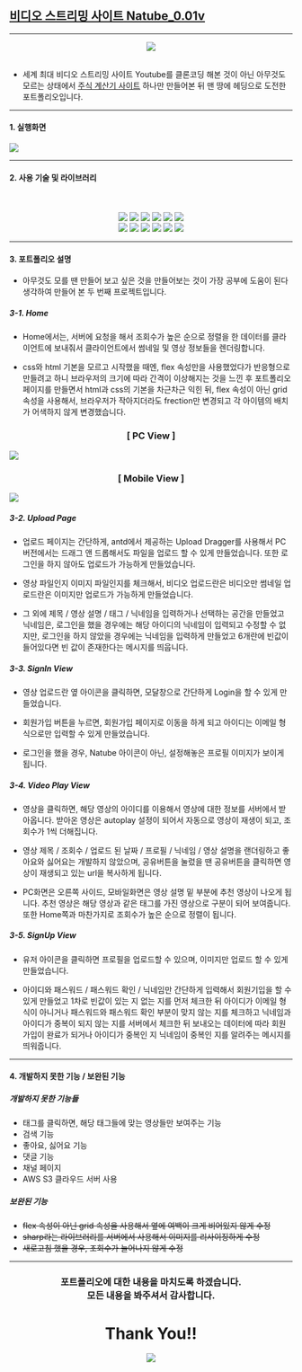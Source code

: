 ## <u>[비디오 스트리밍 사이트 Natube_0.01v](https://natube-frontend-portfolio.vercel.app/)</u>

---

<div align="center">
<img src="readmefolder/natube_icon.png">
<br><br>
</div>

- 세계 최대 비디오 스트리밍 사이트 Youtube를 클론코딩 해본 것이 아닌
  아무것도 모르는 상태에서 <u>[주식 계산기 사이트](https://stock-calculator.vercel.app/stockavarage)</u> 하나만 만들어본 뒤
  맨 땅에 헤딩으로 도전한 포트폴리오입니다.

---

#### 1. 실행화면

![](readmefolder/natube_portfolio.png)

---

#### 2. 사용 기술 및 라이브러리

<div align="center">
<br><br>
<img src="https://img.shields.io/badge/React.js-3766AB?style=flat-square&logo=React&logoColor=white"/>
<img src="https://img.shields.io/badge/Node.js-8DE986?style=flat-square&logo=Node.js&logoColor=black"/>
<img src="https://img.shields.io/badge/Typescript-008DC9?style=flat-square&logo=TypeScript&logoColor=white"/>
<img src="https://img.shields.io/badge/HTML-df4a17?style=flat-square&logo=HTML5&logoColor=white"/>
<img src="https://img.shields.io/badge/CSS-F9F871?style=flat-square&logo=CSS3&logoColor=black"/>
<img src="https://img.shields.io/badge/Heroku-5f12a7?style=flat-square&logo=Heroku&logoColor=white"/>
<br>

<!-- 라이브러리 -->
<img src="https://img.shields.io/badge/express-e2d810?"/>
<img src="https://img.shields.io/badge/axios-d9138a?"/>
<img src="https://img.shields.io/badge/multer-12a4d9?"/>
<img src="https://img.shields.io/badge/sharp-322e2f?"/>
<img src="https://img.shields.io/badge/sequelize-ffffff?"/>
<img src="https://img.shields.io/badge/Antd-gray?"/>
</div>

---

#### 3. 포트폴리오 설명

- 아무것도 모를 땐 만들어 보고 싶은 것을 만들어보는 것이 가장 공부에 도움이 된다 생각하여
  만들어 본 두 번째 프로젝트입니다.
  <br>

##### 3-1. Home

- Home에서는, 서버에 요청을 해서 조회수가 높은 순으로 정렬을 한 데이터를 클라이언트에 보내줘서
  클라이언트에서 썸네일 및 영상 정보들을 렌더링합니다.
  <br>

- css와 html 기본을 모르고 시작했을 때엔, flex 속성만을 사용했었다가
  반응형으로 만들려고 하니 브라우저의 크기에 따라 간격이 이상해지는 것을 느낀 후
  포트폴리오 페이지를 만들면서 html과 css의 기본을 차근차근 익힌 뒤,
  flex 속성이 아닌 grid 속성을 사용해서, 브라우저가 작아지더라도 frection만 변경되고
  각 아이템의 배치가 어색하지 않게 변경했습니다.
  <br>

### <div align="center">[ PC View ]</div>

![](readmefolder/home_pc.png)
<br>

### <div align="center">[ Mobile View ]</div>

![](readmefolder/home_mobile.png)
<br>

##### 3-2. Upload Page

- 업로드 페이지는 간단하게, antd에서 제공하는 Upload Dragger를 사용해서 PC버전에서는
  드래그 앤 드롭해서도 파일을 업로드 할 수 있게 만들었습니다.
  또한 로그인을 하지 않아도 업로드가 가능하게 만들었습니다.
  <br>

- 영상 파일인지 이미지 파일인지를 체크해서, 비디오 업로드란은 비디오만
  썸네일 업로드란은 이미지만 업로드가 가능하게 만들었습니다.
  <br>

- 그 외에 제목 / 영상 설명 / 태그 / 닉네임을 입력하거나 선택하는 공간을 만들었고
  닉네임은, 로그인을 했을 경우에는 해당 아이디의 닉네임이 입력되고 수정할 수 없지만,
  로그인을 하지 않았을 경우에는 닉네임을 입력하게 만들었고 6개란에 빈값이 들어있다면
  빈 값이 존재한다는 메시지를 띄웁니다.
  <br>

##### 3-3. SignIn View

- 영상 업로드란 옆 아이콘을 클릭하면, 모달창으로 간단하게 Login을 할 수 있게 만들었습니다.
  <br>

- 회원가입 버튼을 누르면, 회원가입 페이지로 이동을 하게 되고
  아이디는 이메일 형식으로만 입력할 수 있게 만들었습니다.
  <br>

- 로그인을 했을 경우, Natube 아이콘이 아닌, 설정해놓은 프로필 이미지가 보이게 됩니다.
  <br>

##### 3-4. Video Play View

- 영상을 클릭하면, 해당 영상의 아이디를 이용해서 영상에 대한 정보를 서버에서 받아옵니다.
  받아온 영상은 autoplay 설정이 되어서 자동으로 영상이 재생이 되고, 조회수가 1씩 더해집니다.
  <br>

- 영상 제목 / 조회수 / 업로드 된 날짜 / 프로필 / 닉네임 / 영상 설명을 랜더링하고
  좋아요와 싫어요는 개발하지 않았으며, 공유버튼을 눌렀을 땐 공유버튼을 클릭하면
  영상이 재생되고 있는 url을 복사하게 됩니다.
  <br>

- PC화면은 오른쪽 사이드, 모바일화면은 영상 설명 밑 부분에 추천 영상이 나오게 됩니다.
  추천 영상은 해당 영상과 같은 태그를 가진 영상으로 구분이 되어 보여줍니다.
  또한 Home쪽과 마찬가지로 조회수가 높은 순으로 정렬이 됩니다.
  <br>

##### 3-5. SignUp View

- 유저 아이콘을 클릭하면 프로필을 업로드할 수 있으며, 이미지만 업로드 할 수 있게 만들었습니다.
  <br>

- 아이디와 패스워드 / 패스워드 확인 / 닉네임만 간단하게 입력해서 회원기입을 할 수 있게 만들었고
  1차로 빈값이 있는 지 없는 지를 먼저 체크한 뒤 아이디가 이메일 형식이 아니거나
  패스워드와 패스워드 확인 부분이 맞지 않는 지를 체크하고
  닉네임과 아이디가 중복이 되지 않는 지를 서버에서 체크한 뒤 보내오는 데이터에 따라
  회원가입이 완료가 되거나 아이디가 중복인 지 닉네임이 중복인 지를 알려주는 메시지를 띄워줍니다.
  <br>

---

#### 4. 개발하지 못한 기능 / 보완된 기능

##### 개발하지 못한 기능들

- 태그를 클릭하면, 해당 태그들에 맞는 영상들만 보여주는 기능
- 검색 기능
- 좋아요, 싫어요 기능
- 댓글 기능
- 채널 페이지
- AWS S3 클라우드 서버 사용
  <br>

##### 보완된 기능

- ~~flex 속성이 아닌 grid 속성을 사용해서 옆에 여백이 크게 비어있지 않게 수정~~
- ~~sharp라는 라이브러리를 서버에서 사용해서 이미지를 리사이징하게 수정~~
- ~~새로고침 했을 경우, 조회수가 늘어나지 않게 수정~~

---

### <div align="center">포트폴리오에 대한 내용을 마치도록 하겠습니다.<br> 모든 내용을 봐주셔서 감사합니다.</div>

# <div align="center">Thank You!!</div>

<div align="center">
<a href="https://includecoding.tistory.com/">
<img src="https://img.shields.io/badge/My Blog ( Click Me! )-3766AB?style=flat-square&logo=Bloglovin&logoColor=white"/>
</a>
</div>
